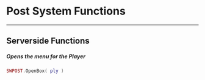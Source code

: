# Post System Functions

------------

## Serverside Functions

##### Opens the menu for the Player

```lua
SWPOST.OpenBox( ply )
```